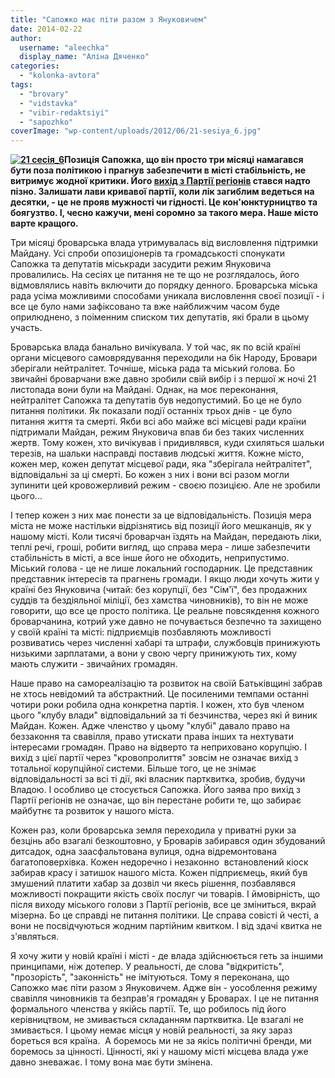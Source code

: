 ```yaml
---
title: "Сапожко має піти разом з Януковичем"
date: 2014-02-22
author: 
  username: "aleechka"
  display_name: "Аліна Дяченко"
categories: 
  - "kolonka-avtora"
tags: 
  - "brovary"
  - "vidstavka"
  - "vibir-redaktsiyi"
  - "sapozhko"
coverImage: "wp-content/uploads/2012/06/21-sesiya_6.jpg"
---
```


**[![21 сесія_6](https://mpz.brovary.org/wp-content/uploads/2012/06/21-sesiya_6.jpg)](https://mpz.brovary.org/wp-content/uploads/2012/06/21-sesiya_6.jpg)Позиція Сапожка, що він просто три місяці намагався бути поза політикою і прагнув забезпечити в місті стабільність, не витримує жодної критики. Його [вихід з Партії регіонів](https://brovary.kiev.ua/of%D1%96ts%D1%96ina-zayava-brovarskogo-m%D1%96skogo-golovi-sapozhka-%D1%96v) стався надто пізно. Залишати лави кривавої партії, коли лік загиблим ведеться на десятки, - це не прояв мужності чи гідності. Це кон'юнктурництво та боягузтво. І, чесно кажучи, мені соромно за такого мера. Наше місто варте кращого.**

Три місяці броварська влада утримувалась від висловлення підтримки Майдану. Усі спроби опозиціонерів та громадськості спонукати Сапожка та депутатів міськради засудити режим Януковича провалились. На сесіях це питання не те що не розглядалось, його відмовлялись навіть включити до порядку денного. Броварська міська рада усіма можливими способами уникала висловлення своєї позиції - і все це було нами зафіксовано та вже найближчим часом буде оприлюднено, з поіменним списком тих депутатів, які брали в цьому участь.

Броварська влада банально вичікувала. У той час, як по всій країні органи місцевого самоврядування переходили на бік Народу, Бровари зберігали нейтралітет. Точніше, міська рада та міський голова. Бо звичайні броварчани вже давно зробили свій вибір і з першої ж ночі 21 листопада вони були на Майдані. Однак, на моє переконання, нейтралітет Сапожка та депутатів був недопустимий. Бо це не було питання політики. Як показали події останніх трьох днів - це було питання життя та смерті. Якби всі або майже всі місцеві ради країни підтримали Майдан, режим Януковича впав би без таких численних жертв. Тому кожен, хто вичікував і придивлявся, куди схиляться шальки терезів, на шальки насправді поставив людські життя. Кожне місто, кожен мер, кожен депутат місцевої ради, яка "зберігала нейтралітет", відповідальні за ці смерті. Бо кожен з них і вони всі разом могли зупинити цей кровожерливий режим - своєю позицією. Але не зробили цього...

І тепер кожен з них має понести за це відповідальність. Позиція мера міста не може настільки відрізнятись від позиції його мешканців, як у нашому місті. Коли тисячі броварчан їздять на Майдан, передають ліки, теплі речі, гроші, робити вигляд, що справа мера - лише забезпечити стабільність в місті, а все інше його не обходить, неприпустимо. Міський голова - це не лише локальний господарник. Це представник представник інтересів та прагнень громади. І якщо люди хочуть жити у країні без Януковича (читай: без корупції, без "Сім'ї", без продажних суддів та бездіяльної міліції, без хамства чиновників), то він не може говорити, що все це просто політика. Це реальне повсякдення кожного броварчанина, котрий уже давно не почувається безпечно та захищено у своїй країні та місті: підприємців позбавляють можливості розвиватись через численні хабарі та штрафи, службовців принижують низькими зарплатами, а вони у свою чергу принижують тих, кому мають служити - звичайних громадян.

Наше право на самореалізацію та розвиток на своїй Батьківщині забрав не хтось невідомий та абстрактний. Це посиленими темпами останні чотири роки робила одна конкретна партія. І кожен, хто був членом цього "клубу влади" відповідальний за ті безчинства, через які й виник Майдан. Кожен. Адже членство у цьому "клубі" давало право на беззаконня та свавілля, право утискати права інших та нехтувати інтересами громадян. Право на відверто та неприховано корупцію. І вихід з цієї партії через "кровопролиття" зовсім не означає вихід з тотальної корупційної системи. Більше того, це не знімає відповідальності за всі ті дії, які власник партквитка, зробив, будучи Владою. І особливо це стосується Сапожка. Його заява про вихід з Партії регіонів не означає, що він перестане робити те, що забирає майбутнє та розвиток у нашого міста.

Кожен раз, коли броварська земля переходила у приватні руки за безцінь або взагалі безкоштовно, у Броварів забирався один збудований дитсадок, одна заасфальтована вулиця, одна відремонтована багатоповерхівка. Кожен недоречно і незаконно  встановлений кіоск забирав красу і затишок нашого міста. Кожен підприємець, який був змушений платити хабар за дозвіл чи якесь рішення, позбавлявся можливості покращити якість своїх послуг чи товарів. І ймовірність, що після виходу міського голови з Партії регіонів, все це зміниться, вкрай мізерна. Бо це справді не питання політики. Це справа совісті й честі, а вони не посвідчуються жодним партійним квитком. І від здачі квитка не з'являться.

Я хочу жити у новій країні і місті - де влада здійснюється геть за іншими принципами, ніж дотепер. У реальності, де слова "відкритість", "прозорість", "законність" не імітуються. Тому я переконана, що Сапожко має піти разом з Януковичем. Адже він - уособлення режиму свавілля чиновників та безправ'я громадян у Броварах. І це не питання формального членства у якійсь партії. Те, що робилось під його керівництвом, не змивається складанням партквитка. Це взагалі не змивається. І цьому немає місця у новій реальності, за яку зараз бореться вся країна.  А боремось ми не за якісь політичні бренди, ми боремось за цінності. Цінності, які у нашому місті місцева влада уже давно зневажає. І тому вона має бути змінена.
